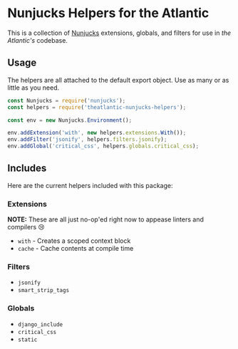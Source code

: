# Nunjucks Helpers for the Atlantic

This is a collection of [Nunjucks](https://github.com/mozilla/nunjucks/) extensions, globals, and filters for use in _the Atlantic's_ codebase.

## Usage

The helpers are all attached to the default export object. Use as many or as little as you need.

```javascript
const Nunjucks = require('nunjucks');
const helpers = require('theatlantic-nunjucks-helpers');

const env = new Nunjucks.Environment();

env.addExtension('with', new helpers.extensions.With());
env.addFilter('jsonify', helpers.filters.jsonify);
env.addGlobal('critical_css', helpers.globals.critical_css);
```

## Includes

Here are the current helpers included with this package:

### Extensions

**NOTE:** These are all just no-op'ed right now to appease linters and compilers :cry:

* `with` - Creates a scoped context block
* `cache` - Cache contents at compile time

### Filters

* `jsonify`
* `smart_strip_tags`

### Globals

* `django_include`
* `critical_css`
* `static`
